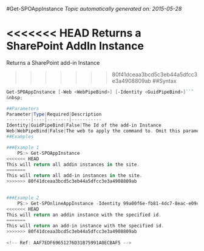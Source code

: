 #Get-SPOAppInstance
*Topic automatically generated on: 2015-05-28*

<<<<<<< HEAD
Returns a SharePoint AddIn Instance
=======
Returns a SharePoint add-in Instance
>>>>>>> 80f41dceaa3bcd5c3eb44a5dfcc3e3a4908809ab
##Syntax
```powershell
Get-SPOAppInstance [-Web <WebPipeBind>] [-Identity <GuidPipeBind>]```
&nbsp;

##Parameters
Parameter|Type|Required|Description
---------|----|--------|-----------
Identity|GuidPipeBind|False|The Id of the add-in Instance
Web|WebPipeBind|False|The web to apply the command to. Omit this parameter to use the current web.
##Examples

###Example 1
    PS:> Get-SPOAppInstance
<<<<<<< HEAD
This will return all addin instances in the site.
=======
This will return all add-in instances in the site.
>>>>>>> 80f41dceaa3bcd5c3eb44a5dfcc3e3a4908809ab
 

###Example 2
    PS:> Get-SPOnlineAppInstance -Identity 99a00f6e-fb81-4dc7-8eac-e09c6f9132fe
<<<<<<< HEAD
This will return an addin instance with the specified id.
=======
This will return an add-in instance with the specified id.
>>>>>>> 80f41dceaa3bcd5c3eb44a5dfcc3e3a4908809ab
    
<!-- Ref: AAF7EDF69651276D31B75991A0ECBAF5 -->

